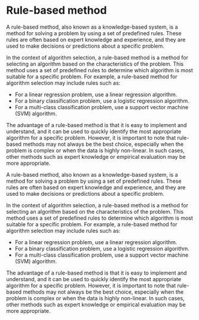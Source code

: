 # Rule-based method

A rule-based method, also known as a knowledge-based system, is a method for solving a problem by using a set of predefined rules. These rules are often based on expert knowledge and experience, and they are used to make decisions or predictions about a specific problem.

In the context of algorithm selection, a rule-based method is a method for selecting an algorithm based on the characteristics of the problem. This method uses a set of predefined rules to determine which algorithm is most suitable for a specific problem. For example, a rule-based method for algorithm selection may include rules such as:

- For a linear regression problem, use a linear regression algorithm.
- For a binary classification problem, use a logistic regression algorithm.
- For a multi-class classification problem, use a support vector machine (SVM) algorithm.

The advantage of a rule-based method is that it is easy to implement and understand, and it can be used to quickly identify the most appropriate algorithm for a specific problem. However, it is important to note that rule-based methods may not always be the best choice, especially when the problem is complex or when the data is highly non-linear. In such cases, other methods such as expert knowledge or empirical evaluation may be more appropriate.

A rule-based method, also known as a knowledge-based system, is a method for solving a problem by using a set of predefined rules. These rules are often based on expert knowledge and experience, and they are used to make decisions or predictions about a specific problem.

In the context of algorithm selection, a rule-based method is a method for selecting an algorithm based on the characteristics of the problem. This method uses a set of predefined rules to determine which algorithm is most suitable for a specific problem. For example, a rule-based method for algorithm selection may include rules such as:

- For a linear regression problem, use a linear regression algorithm.
- For a binary classification problem, use a logistic regression algorithm.
- For a multi-class classification problem, use a support vector machine (SVM) algorithm.

The advantage of a rule-based method is that it is easy to implement and understand, and it can be used to quickly identify the most appropriate algorithm for a specific problem. However, it is important to note that rule-based methods may not always be the best choice, especially when the problem is complex or when the data is highly non-linear. In such cases, other methods such as expert knowledge or empirical evaluation may be more appropriate.